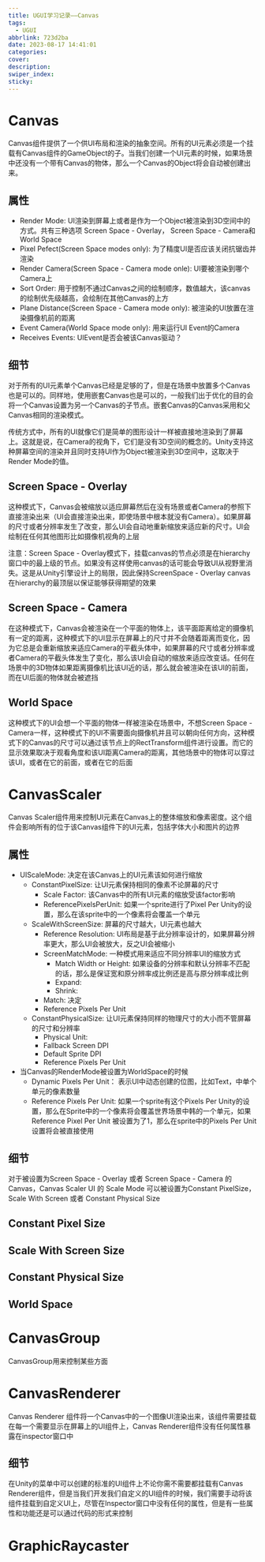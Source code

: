 ```yaml
---
title: UGUI学习记录——Canvas
tags:
  - UGUI
abbrlink: 723d2ba
date: 2023-08-17 14:41:01
categories:
cover:
description:
swiper_index:
sticky:
---
```


# Canvas

Canvas组件提供了一个供UI布局和渲染的抽象空间。所有的UI元素必须是一个挂载有Canvas组件的GameObject的子。当我们创建一个UI元素的时候，如果场景中还没有一个带有Canvas的物体，那么一个Canvas的Object将会自动被创建出来。

## 属性

- Render Mode: UI渲染到屏幕上或者是作为一个Object被渲染到3D空间中的方式。共有三种选项 Screen Space - Overlay， Screen Space - Camera和World Space
- Pixel Pefect(Screen Space modes only): 为了精度UI是否应该关闭抗锯齿并渲染
- Render Camera(Screen Space - Camera mode onle): UI要被渲染到哪个Camera上
- Sort Order: 用于控制不通过Canvas之间的绘制顺序，数值越大，该canvas的绘制优先级越高，会绘制在其他Canvas的上方
- Plane Distance(Screen Space - Camera mode only): 被渲染的UI放置在渲染摄像机前的距离
- Event Camera(World Space mode only): 用来运行UI Event的Camera
- Receives Events: UIEvent是否会被该Canvas驱动？

## 细节

对于所有的UI元素单个Canvas已经是足够的了，但是在场景中放置多个Canvas也是可以的。同样地，使用嵌套Canvas也是可以的，一般我们出于优化的目的会将一个Canvas设置为另一个Canvas的子节点。嵌套Canvas的Canvas采用和父Canvas相同的渲染模式。

传统方式中，所有的UI就像它们是简单的图形设计一样被直接地渲染到了屏幕上。这就是说，在Camera的视角下，它们是没有3D空间的概念的。Unity支持这种屏幕空间的渲染并且同时支持UI作为Object被渲染到3D空间中，这取决于Render Mode的值。

## Screen Space - Overlay

这种模式下，Canvas会被缩放以适应屏幕然后在没有场景或者Camera的参照下直接渲染出来（UI会直接渲染出来，即使场景中根本就没有Camera）。如果屏幕的尺寸或者分辨率发生了改变，那么UI会自动地重新缩放来适应新的尺寸。UI会绘制在任何其他图形比如摄像机视角的上层

注意：Screen Space - Overlay模式下，挂载canvas的节点必须是在hierarchy窗口中的最上级的节点。如果没有这样使用canvas的话可能会导致UI从视野里消失。这是从Unity引擎设计上的局限，因此保持ScreenSpace - Overlay canvas在hierarchy的最顶层以保证能够获得期望的效果

## Screen Space - Camera

在这种模式下，Canvas会被渲染在一个平面的物体上，该平面距离给定的摄像机有一定的距离，这种模式下的UI显示在屏幕上的尺寸并不会随着距离而变化，因为它总是会重新缩放来适应Camera的平截头体中，如果屏幕的尺寸或者分辨率或者Camera的平截头体发生了变化，那么该UI会自动的缩放来适应改变话。任何在场景中的3D物体如果距离摄像机比该UI近的话，那么就会被渲染在该UI的前面，而在UI后面的物体就会被遮挡

## World Space

这种模式下的UI会想一个平面的物体一样被渲染在场景中，不想Screen Space - Camera一样，这种模式下的UI不需要面向摄像机并且可以朝向任何方向，这种模式下的Canvas的尺寸可以通过该节点上的RectTransform组件进行设置。而它的显示效果取决于观看角度和该UI距离Camera的距离，其他场景中的物体可以穿过该UI，或者在它的前面，或者在它的后面

# CanvasScaler

Canvas Scaler组件用来控制UI元素在Canvas上的整体缩放和像素密度。这个组件会影响所有的位于该Canvas组件下的UI元素，包括字体大小和图片的边界

## 属性

- UIScaleMode:  决定在该Canvas上的UI元素该如何进行缩放
  - ConstantPixelSize: 让UI元素保持相同的像素不论屏幕的尺寸
    - Scale Factor: 该Canvas中的所有UI元素的缩放受该factor影响
    - ReferencePixelsPerUnit: 如果一个sprite进行了Pixel Per Unity的设置，那么在该sprite中的一个像素将会覆盖一个单元
  - ScaleWithScreenSize: 屏幕的尺寸越大，UI元素也越大
    - Reference Resolution: UI布局是基于此分辨率设计的，如果屏幕分辨率更大，那么UI会被放大，反之UI会被缩小
    - ScreenMatchMode: 一种模式用来适应不同分辨率UI的缩放方式
      - Match Width or Height: 如果设备的分辨率和默认分辨率不匹配的话，那么是保证宽和原分辨率成比例还是高与原分辨率成比例
      - Expand: 
      - Shrink: 
    - Match: 决定
    - Reference Pixels Per Unit
  - ConstantPhysicalSize: 让UI元素保持同样的物理尺寸的大小而不管屏幕的尺寸和分辨率
    - Physical Unit:
    - Fallback Screen DPI
    - Default Sprite DPI
    - Reference Pixels Per Unit
- 当Canvas的RenderMode被设置为WorldSpace的时候
  - Dynamic Pixels Per Unit： 表示UI中动态创建的位图，比如Text，中单个单元的像素数量
  - Reference Pixels Per Unit:  如果一个sprite有这个Pixels Per Unity的设置，那么在Sprite中的一个像素将会覆盖世界场景中韩的一个单元，如果Reference Pixel Per Unit 被设置为了1，那么在sprite中的Pixels Per Unit设置将会被直接使用

## 细节

对于被设置为Screen Space - Overlay 或者 Screen Space - Camera 的 Canvas，Canvas Scaler UI 的 Scale Mode 可以被设置为Constant PixelSize， Scale With Screen 或者 Constant Physical Size

## Constant Pixel Size

## Scale With Screen Size

## Constant Physical Size

## World Space

# CanvasGroup

 CanvasGroup用来控制某些方面

# CanvasRenderer

Canvas Renderer 组件将一个Canvas中的一个图像UI渲染出来，该组件需要挂载在每一个需要显示在屏幕上的UI组件上，Canvas Renderer组件没有任何属性暴露在inspector窗口中

## 细节

在Unity的菜单中可以创建的标准的UI组件上不论你需不需要都挂载有Canvas Renderer组件，但是当我们开发我们自定义的UI组件的时候，我们需要手动将该组件挂载到自定义UI上，尽管在Inspector窗口中没有任何的属性，但是有一些属性和功能还是可以通过代码的形式来控制

# GraphicRaycaster
